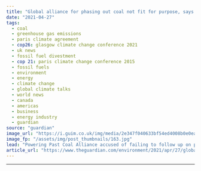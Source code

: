 ```yaml
---
title: "Global alliance for phasing out coal not fit for purpose, says NGO"
date: "2021-04-27"
tags: 
  - coal
  - greenhouse gas emissions
  - paris climate agreement
  - cop26: glasgow climate change conference 2021
  - uk news
  - fossil fuel divestment
  - cop 21: paris climate change conference 2015
  - fossil fuels
  - environment
  - energy
  - climate change
  - global climate talks
  - world news
  - canada
  - americas
  - business
  - energy industry
  - guardian
source: "guardian"
image_url: "https://i.guim.co.uk/img/media/2e347f040633bf54ed4008b0e0ea6f65c7412c54/0_208_3500_2102/master/3500.jpg?width=460&quality=85&auto=format&fit=max&s=9a7a8776bb3ec29344645109fb44705f"
image_fp: "/assets/img/post_thumbnails/163.jpg"
lead: "Powering Past Coal Alliance accused of failing to follow up on pledges as many countries expand use of coalAn attempt by the UK government to encourage countries and businesses around the world to quit coal for power generation is failing to make an ..."
article_url: "https://www.theguardian.com/environment/2021/apr/27/global-alliance-coal-not-fit-for-purpose-ngo"
---
```


---
